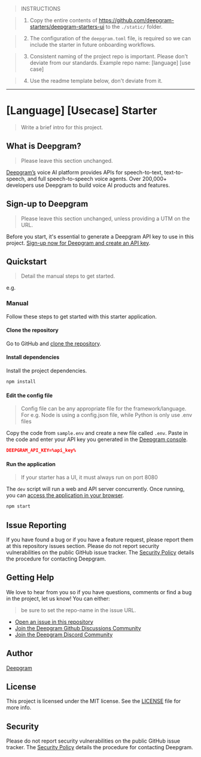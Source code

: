 > INSTRUCTIONS

> 1. Copy the entire contents of https://github.com/deepgram-starters/deepgram-starters-ui to the `./static/` folder.

> 2. The configuration of the `deepgram.toml` file, is required so we can include the starter in future onboarding workflows.

> 3. Consistent naming of the project repo is important. Please don't deviate from our standards. Example repo name: [language] [use case] 

> 4. Use the readme template below, don't deviate from it.
---

# [Language] [Usecase] Starter

> Write a brief intro for this project.

## What is Deepgram?
> Please leave this section unchanged.

[Deepgram’s](https://deepgram.com/) voice AI platform provides APIs for speech-to-text, text-to-speech, and full speech-to-speech voice agents. Over 200,000+ developers use Deepgram to build voice AI products and features.

## Sign-up to Deepgram

> Please leave this section unchanged, unless providing a UTM on the URL.

Before you start, it's essential to generate a Deepgram API key to use in this project. [Sign-up now for Deepgram and create an API key](https://console.deepgram.com/signup?jump=keys).

## Quickstart

> Detail the manual steps to get started.

e.g.

### Manual

Follow these steps to get started with this starter application.

#### Clone the repository

Go to GitHub and [clone the repository](https://github.com/deepgram-starters/prerecorded-node-starter).

#### Install dependencies

Install the project dependencies.

```bash
npm install
```

#### Edit the config file

> Config file can be any appropriate file for the framework/language. For e.g.
> Node is using a config.json file, while Python is only use .env files

Copy the code from `sample.env` and create a new file called `.env`. Paste in the code and enter your API key you generated in the [Deepgram console](https://console.deepgram.com/).

```json
DEEPGRAM_API_KEY=%api_key%
```

#### Run the application

> If your starter has a UI, it must always run on port 8080

The `dev` script will run a web and API server concurrently. Once running, you can [access the application in your browser](http://localhost:8080/).

```bash
npm start
```

## Issue Reporting

If you have found a bug or if you have a feature request, please report them at this repository issues section. Please do not report security vulnerabilities on the public GitHub issue tracker. The [Security Policy](./SECURITY.md) details the procedure for contacting Deepgram.

## Getting Help

We love to hear from you so if you have questions, comments or find a bug in the project, let us know! You can either:

> be sure to set the repo-name in the issue URL.

- [Open an issue in this repository](https://github.com/deepgram-starters/{repo-name]/issues/new)
- [Join the Deepgram Github Discussions Community](https://github.com/orgs/deepgram/discussions)
- [Join the Deepgram Discord Community](https://discord.gg/xWRaCDBtW4)

## Author

[Deepgram](https://deepgram.com)

## License

This project is licensed under the MIT license. See the [LICENSE](./LICENSE) file for more info.

## Security 

Please do not report security vulnerabilities on the public GitHub issue tracker. The [Security Policy](./SECURITY.md) details the procedure for contacting Deepgram.
